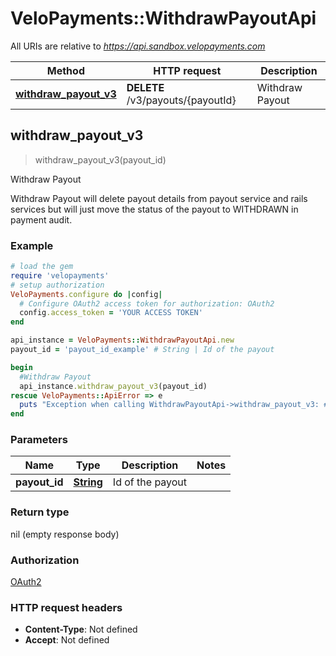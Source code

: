 # VeloPayments::WithdrawPayoutApi

All URIs are relative to *https://api.sandbox.velopayments.com*

Method | HTTP request | Description
------------- | ------------- | -------------
[**withdraw_payout_v3**](WithdrawPayoutApi.md#withdraw_payout_v3) | **DELETE** /v3/payouts/{payoutId} | Withdraw Payout



## withdraw_payout_v3

> withdraw_payout_v3(payout_id)

Withdraw Payout

Withdraw Payout will delete payout details from payout service and rails services but will just move the status of the payout to WITHDRAWN in payment audit.

### Example

```ruby
# load the gem
require 'velopayments'
# setup authorization
VeloPayments.configure do |config|
  # Configure OAuth2 access token for authorization: OAuth2
  config.access_token = 'YOUR ACCESS TOKEN'
end

api_instance = VeloPayments::WithdrawPayoutApi.new
payout_id = 'payout_id_example' # String | Id of the payout

begin
  #Withdraw Payout
  api_instance.withdraw_payout_v3(payout_id)
rescue VeloPayments::ApiError => e
  puts "Exception when calling WithdrawPayoutApi->withdraw_payout_v3: #{e}"
end
```

### Parameters


Name | Type | Description  | Notes
------------- | ------------- | ------------- | -------------
 **payout_id** | [**String**](.md)| Id of the payout | 

### Return type

nil (empty response body)

### Authorization

[OAuth2](../README.md#OAuth2)

### HTTP request headers

- **Content-Type**: Not defined
- **Accept**: Not defined

